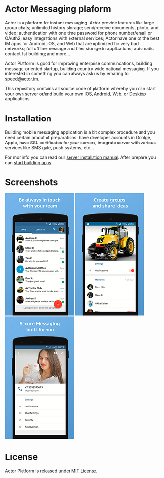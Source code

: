 # Actor Messaging plaform
Actor is a platform for instant messaging. Actor provide features like large group chats; unlimited history storage; send/receive documents, photo, and video; authentication with one time password for phone number/email or OAuth2; easy integrations with external services; Actor have one of the best IM apps for Android, iOS, and Web that are optimized for very bad networks; full offline message and files storage in applications; automatic contact list building; and more...

Actor Platform is good for improving enterprise communcations, building message-oriented startup, building country-wide national messaging. If you interested in something you can always ask us by emailing to speed@actor.im.

This repository contains all source code of platform whereby you can start your own server or/and build your own iOS, Android, Web, or Desktop applications.

# Installation

Building mobile messaging application is a bit complex procedure and you need certain amout of preparations: have developer accounts in Goolge, Apple, have SSL certificates for your servers, integrate server with various services like SMS gate, push systems, etc... 

For mor info you can read our [server installation manual](SERVER.md). After prepare you can [start building apps](APPS.md).

# Screenshots
![](actor-resources/screenshots/Android1_Small.jpg) ![](actor-resources/screenshots/Android2_Small.jpg) ![](actor-resources/screenshots/Android8_Small.jpg)

# License

Actor Platform is released under [MIT License](LICENSE).
